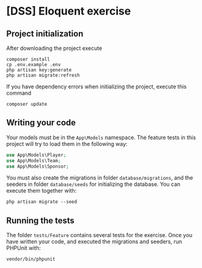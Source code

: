 # [DSS] Eloquent exercise

## Project initialization

After downloading the project execute
```shell
composer install
cp .env.example .env
php artisan key:generate
php artisan migrate:refresh
```

If you have dependency errors when initializing the project, execute this command
```shell
composer update
```

## Writing your code

Your models must be in the `App\Models` namespace. The feature tests in this project will try to load them in the following way:
```php
use App\Models\Player;
use App\Models\Team;
use App\Models\Sponsor;
```

You must also create the migrations in folder `database/migrations`, and the seeders in folder `database/seeds` for initializing the database. You can execute them together with:
```shell
php artisan migrate --seed
```

## Running the tests

The folder `tests/Feature` contains several tests for the exercise. Once you have written your code, and executed the migrations and seeders, run PHPUnit with:
```shell
vendor/bin/phpunit
```
